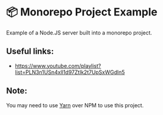# :package: Monorepo Project Example

Example of a Node.JS server built into a monorepo project.

## Useful links:

- https://www.youtube.com/playlist?list=PLN3n1USn4xll1d97ZtIk2t7UpSxWGdIn5

## Note:

You may need to use [Yarn](https://yarnpkg.com/) over NPM to use this project.
